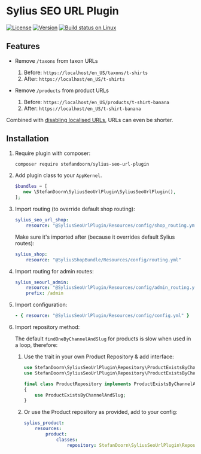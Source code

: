 # Sylius SEO URL Plugin

[![License](https://img.shields.io/packagist/l/stefandoorn/sylius-seo-url-plugin.svg)](https://packagist.org/packages/stefandoorn/sylius-seo-url-plugin)
[![Version](https://img.shields.io/packagist/v/stefandoorn/sylius-seo-url-plugin.svg)](https://packagist.org/packages/stefandoorn/sylius-seo-url-plugin)
[![Build status on Linux](https://img.shields.io/travis/stefandoorn/sylius-seo-url-plugin/master.svg)](http://travis-ci.org/stefandoorn/sylius-seo-url-plugin)

## Features

* Remove `/taxons` from taxon URLs

   1. Before: `https://localhost/en_US/taxons/t-shirts`
   2. After: `https://localhost/en_US/t-shirts`

* Remove `/products` from product URLs
   
   1. Before: `https://localhost/en_US/products/t-shirt-banana`
   2. After: `https://localhost/en_US/t-shirt-banana`

Combined with [disabling localised URLs](https://docs.sylius.com/en/latest/cookbook/shop/disabling-localised-urls.html), URLs can even be shorter.

## Installation

1. Require plugin with composer:

    ```bash
    composer require stefandoorn/sylius-seo-url-plugin
    ```

2. Add plugin class to your `AppKernel`.

    ```php
    $bundles = [
       new \StefanDoorn\SyliusSeoUrlPlugin\SyliusSeoUrlPlugin(),
    ];
    ```

3. Import routing (to override default shop routing):

    ```yaml
    sylius_seo_url_shop:
        resource: "@SyliusSeoUrlPlugin/Resources/config/shop_routing.yml"
    ```

    Make sure it's imported after (because it overrides default Sylius routes):
    
    ```yaml
    sylius_shop:
        resource: "@SyliusShopBundle/Resources/config/routing.yml"
    ```
    
4. Import routing for admin routes:

   ```yaml
   sylius_seourl_admin:
       resource: "@SyliusSeoUrlPlugin/Resources/config/admin_routing.yml"
       prefix: /admin
   ```

5. Import configuration:

    ```yaml
    - { resource: "@SyliusSeoUrlPlugin/Resources/config/config.yml" }
    ```
    
6. Import repository method:

   The default `findOneByChannelAndSlug` for products is slow when used in a loop, therefore:

   1. Use the trait in your own Product Repository & add interface:
        
        ```php
        use StefanDoorn\SyliusSeoUrlPlugin\Repository\ProductExistsByChannelAndSlug;
        use StefanDoorn\SyliusSeoUrlPlugin\Repository\ProductExistsByChannelAndSlugAwareInterface;
  
        final class ProductRepository implements ProductExistsByChannelAndSlugAwareInterface
        {
            use ProductExistsByChannelAndSlug;
        }
        ```
        
   2. Or use the Product repository as provided, add to your config:
   
        ```yaml
        sylius_product:
            resources:
                product:
                    classes:
                        repository: StefanDoorn\SyliusSeoUrlPlugin\Repository\ProductRepository
        ``` 
 